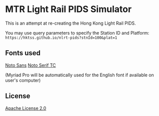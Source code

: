 # MTR Light Rail PIDS Simulator
This is an attempt at re-creating the Hong Kong Light Rail PIDS.

You may use query parameters to specify the Station ID and Platform:  
`https://hktss.github.io/nlrt-pids?stnId=100&plat=1`

## Fonts used
[Noto Sans](https://fonts.google.com/noto/specimen/Noto+Sans?query=Noto+Sans)
[Noto Serif TC](https://fonts.google.com/noto/specimen/Noto+Serif+TC)

(Myriad Pro will be automatically used for the English font if available on user's computer)

## License
[Apache License 2.0](https://www.apache.org/licenses/LICENSE-2.0)